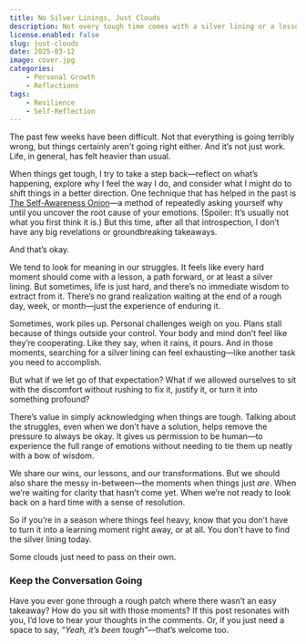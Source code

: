 ```yaml
---
title: No Silver Linings, Just Clouds  
description: Not every tough time comes with a silver lining or a lesson learned. Sometimes, things are just hard—and that’s worth talking about too.  
license.enabled: false  
slug: just-clouds  
date: 2025-03-12  
image: cover.jpg  
categories:  
    - Personal Growth   
    - Reflections  
tags:  
    - Resilience   
    - Self-Reflection   
---
```


The past few weeks have been difficult. Not that everything is going terribly wrong, but things certainly aren't going right either. And it’s not just work. Life, in general, has felt heavier than usual.  

When things get tough, I try to take a step back—reflect on what’s happening, explore why I feel the way I do, and consider what I might do to shift things in a better direction. One technique that has helped in the past is [The Self-Awareness Onion](https://medium.com/@soulinsticts/the-self-awareness-onion-8cdba8880ad7)—a method of repeatedly asking yourself why until you uncover the root cause of your emotions. (Spoiler: It’s usually not what you first think it is.)  But this time, after all that introspection, I don’t have any big revelations or groundbreaking takeaways.  

And that’s okay.  

We tend to look for meaning in our struggles. It feels like every hard moment should come with a lesson, a path forward, or at least a silver lining. But sometimes, life is just hard, and there’s no immediate wisdom to extract from it. There’s no grand realization waiting at the end of a rough day, week, or month—just the experience of enduring it.  

Sometimes, work piles up. Personal challenges weigh on you. Plans stall because of things outside your control. Your body and mind don’t feel like they’re cooperating. Like they say, when it rains, it pours. And in those moments, searching for a silver lining can feel exhausting—like another task you need to accomplish.  

But what if we let go of that expectation? What if we allowed ourselves to sit with the discomfort without rushing to fix it, justify it, or turn it into something profound?  

There’s value in simply acknowledging when things are tough. Talking about the struggles, even when we don’t have a solution, helps remove the pressure to always be okay. It gives us permission to be human—to experience the full range of emotions without needing to tie them up neatly with a bow of wisdom.  

We share our wins, our lessons, and our transformations. But we should also share the messy in-between—the moments when things just *are*. When we’re waiting for clarity that hasn’t come yet. When we’re not ready to look back on a hard time with a sense of resolution.  

So if you’re in a season where things feel heavy, know that you don’t have to turn it into a learning moment right away, or at all. You don’t have to find the silver lining today.  

Some clouds just need to pass on their own.  

### Keep the Conversation Going

Have you ever gone through a rough patch where there wasn’t an easy takeaway? How do you sit with those moments? If this post resonates with you, I’d love to hear your thoughts in the comments. Or, if you just need a space to say, *“Yeah, it’s been tough”*—that’s welcome too.
